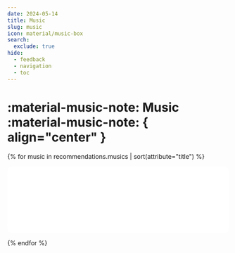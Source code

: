 ```yaml
---
date: 2024-05-14
title: Music
slug: music
icon: material/music-box
search:
  exclude: true
hide:
  - feedback
  - navigation
  - toc
---
```


# :material-music-note: Music :material-music-note: { align="center" }

<div class="grid cards" markdown>

{% for music in recommendations.musics | sort(attribute="title") %}

  <iframe style="border-radius:12px" src="{{ music.link | replace('.com/', '.com/embed/') }}?utm_source=generator" width="100%" height="152" frameBorder="0" allowfullscreen="" allow="autoplay; clipboard-write; encrypted-media; fullscreen; picture-in-picture" loading="lazy"></iframe>

{% endfor %}

</div>

